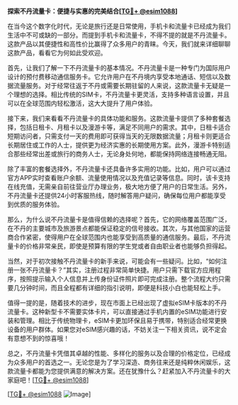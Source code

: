 **探索不丹流量卡：便捷与实惠的完美结合[[TG💪+ @esim1088](https://t.me/s/esim1088)]**

在当今这个数字化时代，无论是旅行还是日常使用，手机卡和流量卡已经成为我们生活中不可或缺的一部分。而提到手机卡和流量卡，不得不提的就是不丹流量卡。这款产品以其便捷性和高性价比赢得了众多用户的青睐。今天，我们就来详细聊聊这款产品，看看它为何如此受欢迎。

首先，让我们了解一下不丹流量卡的基本情况。不丹流量卡是一种专门为国际用户设计的预付费移动通信服务卡。它允许用户在不丹境内享受本地通话、短信以及数据流量服务。对于经常往返于不丹或需要长期驻留的人来说，这款流量卡无疑是一个理想的选择。相比传统的SIM卡，不丹流量卡更灵活，支持多种语言设置，并且可以在全球范围内轻松激活，这大大提升了用户体验。

接下来，我们来看看不丹流量卡的具体功能和服务。这款流量卡提供了多种套餐选择，包括日租卡、月租卡以及漫游卡等，满足不同用户的需求。其中，日租卡适合短期访问者，只需支付一天的费用即可获得当天的无限数据流量；月租卡则更适合长期居住或工作的人士，提供更为经济实惠的长期使用方案。此外，漫游卡特别适合那些经常出差或旅行的商务人士，无论身处何地，都能保持网络连接畅通无阻。

除了丰富的套餐选择外，不丹流量卡还具备许多实用的功能。比如，用户可以通过官方APP实时查看账户余额、流量使用情况以及充值记录等信息。同时，该卡支持在线充值，无需亲自前往营业厅办理业务，极大地方便了用户的日常生活。另外，不丹流量卡还提供24小时客服热线，随时解答用户疑问，确保每位用户都能享受到优质的服务体验。

那么，为什么说不丹流量卡是值得信赖的选择呢？首先，它的网络覆盖范围广泛，在不丹的主要城市及旅游景点都能保证稳定的信号接收。其次，与其他国家的运营商合作紧密，使得用户在全球范围内也能享受到高质量的通信服务。最后，不丹流量卡的价格非常亲民，即使是预算有限的学生党或者自由职业者也能够负担得起。

当然，对于初次接触不丹流量卡的新手来说，可能会有一些疑问。比如，“如何注册一张不丹流量卡？”其实，注册过程非常简单快捷。用户只需下载官方应用程序，按照提示输入个人信息并上传身份证件照片即可完成注册。整个流程大约只需要几分钟时间，而且全程都有详细的指引说明，即便是科技小白也能轻松上手。

值得一提的是，随着技术的进步，现在市面上已经出现了虚拟eSIM卡版本的不丹流量卡。这种新型卡不需要实体卡片，可以直接通过手机内置的eSIM功能进行安装和管理。相比于传统物理卡，eSIM卡更加环保且易于携带，特别适合经常更换设备的用户群体。如果您对eSIM感兴趣的话，不妨关注一下相关资讯，说不定会有意想不到的惊喜哦！

总之，不丹流量卡凭借其卓越的性能、多样化的服务以及合理的价格定位，已经成为众多用户的首选之一。无论您是为了学习深造、商务往来还是纯粹休闲娱乐，这款流量卡都能为您提供满意的解决方案。还在犹豫什么？赶紧加入不丹流量卡的大家庭吧！[[TG💪+ @esim1088](https://t.me/s/esim1088)]

[[TG💪+ @esim1088](https://t.me/s/esim1088) ![Image](https://i.postimg.cc/4NQfJmqS/Snipaste-2025-05-13-00-14-12.png)]